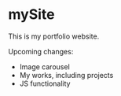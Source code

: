 # mySite

This is my portfolio website.

Upcoming changes:

- Image carousel
- My works, including projects
- JS functionality
